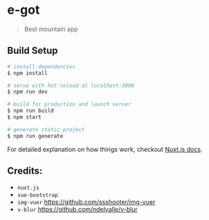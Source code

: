 # e-got

> Best mountain app

## Build Setup

``` bash
# install dependencies
$ npm install

# serve with hot reload at localhost:3000
$ npm run dev

# build for production and launch server
$ npm run build
$ npm start

# generate static project
$ npm run generate
```

For detailed explanation on how things work, checkout [Nuxt.js docs](https://nuxtjs.org).

## Credits:
- `nuxt.js`
- `vue-bootstrap`
- `img-vuer` https://github.com/ssshooter/img-vuer
- `v-blur` https://github.com/ndelvalle/v-blur
